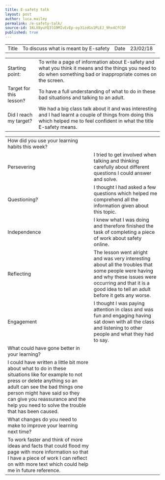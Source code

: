 ```yaml
---
title: E-safety talk
layout: post
author: luca.mailey
permalink: /e-safety-talk/
source-id: 1KLX8yuYQ3lG9MIvEvEp-oy31zdGs1PLEJ_9hx4CfCQY
published: true
---
```

<table>
  <tr>
    <td>Title</td>
    <td>To discuss what is meant by E-safety</td>
    <td>Date</td>
    <td>23/02/18</td>
  </tr>
</table>


<table>
  <tr>
    <td>Starting point:</td>
    <td>To write a page of information about E-safety and what you think it means and the things you need to do when something bad or inappropriate comes on the screen.</td>
  </tr>
  <tr>
    <td>Target for this lesson?</td>
    <td>To have a full understanding of what to do in these bad situations and talking to an adult.</td>
  </tr>
  <tr>
    <td>Did I reach my target? </td>
    <td>We had a big class talk about it and was interesting and I had learnt a couple of things from doing this which helped me to feel confident in what the title E-safety means.</td>
  </tr>
</table>


<table>
  <tr>
    <td>How did you use your learning habits this week?</td>
    <td></td>
  </tr>
  <tr>
    <td>Persevering</td>
    <td>I tried to get involved when talking and thinking carefully about different questions I could answer and solve.</td>
  </tr>
  <tr>
    <td>Questioning?</td>
    <td>I thought I had asked a few questions which helped me comprehend all the information given about this topic.</td>
  </tr>
  <tr>
    <td>Independence</td>
    <td>I knew what I was doing and therefore finished the task of completing a piece of work about safety online.</td>
  </tr>
  <tr>
    <td>Reflecting</td>
    <td>The lesson went alright and was very interesting about all the troubles that some people were having and why these issues were occurring and that it is a good idea to tell an adult before it gets any worse.</td>
  </tr>
  <tr>
    <td>Engagement</td>
    <td>I thought I was paying attention in class and was fun and engaging having sat down with all the class and listening to other people and what they had to say.</td>
  </tr>
  <tr>
    <td>What could have gone better in your learning?</td>
    <td></td>
  </tr>
  <tr>
    <td>I could have written a little bit more about what to do in these situations like for example to not press or delete anything so an adult can see the bad things one person might have said so they can give you reassurance and the help you need to solve the trouble that has been caused. </td>
    <td></td>
  </tr>
  <tr>
    <td>What changes do you need to make to improve your learning next time?</td>
    <td></td>
  </tr>
  <tr>
    <td>To work faster and think of more ideas and facts that could flood my page with more information so that I have a piece of work I can reflect on with more text which could help me in future reference.</td>
    <td></td>
  </tr>
</table>



